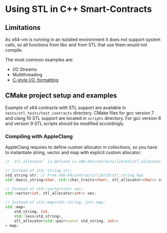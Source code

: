 # Using STL in C++ Smart-Contracts

## Limitations

As x64-vm is running in an isolated environment it does not support system calls, so all functions from libc and from STL that use them would not compile.

The most common examples are:
- I/O Streams
- Multithreading
- [C-style I/O, formatting](https://en.cppreference.com/w/cpp/io/c)

## CMake project setup and examples

Example of x64 contracts with STL support are available in `tests/stl_tests/test_contracts` directory.
CMake files for gcc version 7 and clang 10 STL support are located in `scripts` directory.
For gcc version 8 and version 9 STL scripts should be modified accordingly.

### Compiling with AppleClang

AppleClang requires to define custom allocator in collections, so you have to instantiate string, vector and map with explicit custom allocator:
```cpp
// `stl_allocator` is defined in x86-64/contracts/libstd/stl_allocator.hpp

// Instead of std::string str;
std_string str; // From x86-64/contracts/libstd/stl_string.hpp
std::basic_string<char, std::char_traits<char>, stl_allocator<char>> str;

// Instead of std::vector<int> vec;
std::vector<int, stl_allocator<int>> vec;

// Instead of std::map<std::string, int> map;
std::map<
    std_string, int,
    std::less<std_string>,
    stl_allocator<std::pair<const std_string, int>>
> map;
```
